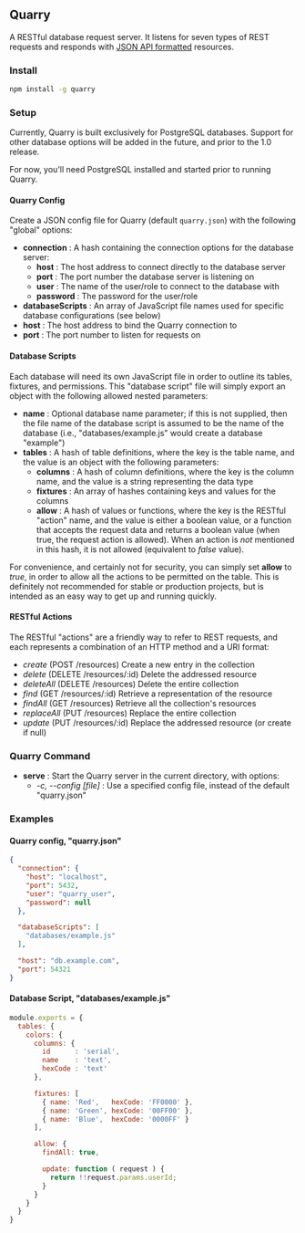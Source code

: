 ## Quarry

A RESTful database request server. It listens for seven types of REST requests and responds with [JSON API formatted](http://jsonapi.org) resources.

### Install

```sh
npm install -g quarry
```

### Setup

Currently, Quarry is built exclusively for PostgreSQL databases. Support for other database options will be added in the future, and prior to the 1.0 release.

For now, you'll need PostgreSQL installed and started prior to running Quarry.

#### Quarry Config

Create a JSON config file for Quarry (default `quarry.json`) with the following "global" options:

- **connection** : A hash containing the connection options for the database server:
  - **host** : The host address to connect directly to the database server
  - **port** : The port number the database server is listening on
  - **user** : The name of the user/role to connect to the database with
  - **password** : The password for the user/role
- **databaseScripts** : An array of JavaScript file names used for specific database configurations (see below)
- **host** : The host address to bind the Quarry connection to
- **port** : The port number to listen for requests on

#### Database Scripts

Each database will need its own JavaScript file in order to outline its tables, fixtures, and permissions. This "database script" file will simply export an object with the following allowed nested parameters:

- **name** : Optional database name parameter; if this is not supplied, then the file name of the database script is assumed to be the name of the database (i.e., "databases/example.js" would create a database "example")
- **tables** : A hash of table definitions, where the key is the table name, and the value is an object with the following parameters:
  - **columns** : A hash of column definitions, where the key is the column name, and the value is a string representing the data type
  - **fixtures** : An array of hashes containing keys and values for the columns
  - **allow** : A hash of values or functions, where the key is the RESTful "action" name, and the value is either a boolean value, or a function that accepts the request data and returns a boolean value (when true, the request action is allowed). When an action is *not* mentioned in this hash, it is not allowed (equivalent to *false* value).

For convenience, and certainly not for security, you can simply set **allow** to *true*, in order to allow all the actions to be permitted on the table. This is definitely not recommended for stable or production projects, but is intended as an easy way to get up and running quickly.

#### RESTful Actions

The RESTful "actions" are a friendly way to refer to REST requests, and each represents a combination of an HTTP method and a URI format:

- *create* (POST /resources) Create a new entry in the collection
- *delete* (DELETE /resources/:id) Delete the addressed resource
- *deleteAll* (DELETE /resources) Delete the entire collection
- *find* (GET /resources/:id) Retrieve a representation of the resource
- *findAll* (GET /resources) Retrieve all the collection's resources
- *replaceAll* (PUT /resources) Replace the entire collection
- *update* (PUT /resources/:id) Replace the addressed resource (or create if null)

### Quarry Command

- **serve** : Start the Quarry server in the current directory, with options:
  - *-c, --config [file]* : Use a specified config file, instead of the default "quarry.json"

### Examples

#### Quarry config, "quarry.json"

```json
{
  "connection": {
    "host": "localhost",
    "port": 5432,
    "user": "quarry_user",
    "password": null
  },

  "databaseScripts": [
    "databases/example.js"
  ],

  "host": "db.example.com",
  "port": 54321
}
```

#### Database Script, "databases/example.js"

```js
module.exports = {
  tables: {
    colors: {
      columns: {
        id      : 'serial',
        name    : 'text',
        hexCode : 'text'
      },

      fixtures: [
        { name: 'Red',   hexCode: 'FF0000' },
        { name: 'Green', hexCode: '00FF00' },
        { name: 'Blue',  hexCode: '0000FF' }
      ],

      allow: {
        findAll: true,

        update: function ( request ) {
          return !!request.params.userId;
        }
      }
    }
  }
}
```
